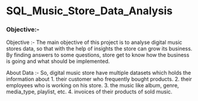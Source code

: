# SQL_Music_Store_Data_Analysis

### Objective:- 

Objective :- 
 The main objective of this project is to analyse digital music stores data, so that with the help of insights the store can grow its business. 
 By finding answers to some questions, store get to know how the business is going and what should be implemented.

About Data :-
  So, digital music store have multiple datasets which holds the information about 
      1. their customer who frequently bought products.
      2. their employees who is working on his store.
      3. the music like album, genre, media_type, playlist, etc.
      4. invoices of their products of sold music.
